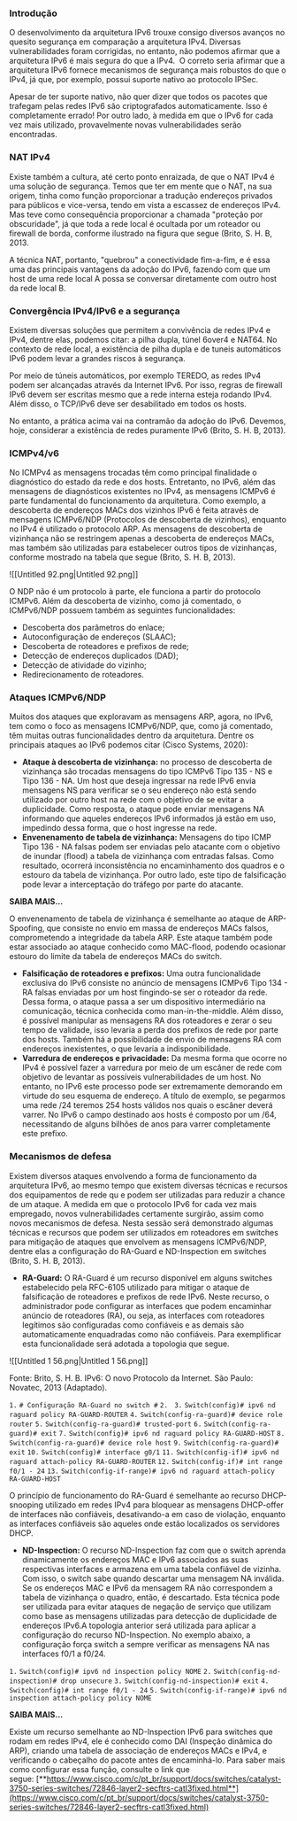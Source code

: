 ### **Introdução**

O desenvolvimento da arquitetura IPv6 trouxe consigo diversos avanços no quesito segurança em comparação a arquitetura IPv4. Diversas vulnerabilidades foram corrigidas, no entanto, não podemos afirmar que a arquitetura IPv6 é mais segura do que a IPv4.  O correto seria afirmar que a arquitetura IPv6 fornece mecanismos de segurança mais robustos do que o IPv4, já que, por exemplo, possui suporte nativo ao protocolo IPSec.

Apesar de ter suporte nativo, não quer dizer que todos os pacotes que trafegam pelas redes IPv6 são criptografados automaticamente. Isso é completamente errado! Por outro lado, à medida em que o IPv6 for cada vez mais utilizado, provavelmente novas vulnerabilidades serão encontradas.

### NAT IPv4

Existe também a cultura, até certo ponto enraizada, de que o NAT IPv4 é uma solução de segurança. Temos que ter em mente que o NAT, na sua origem, tinha como função proporcionar a tradução endereços privados para públicos e vice-versa, tendo em vista a escassez de endereços IPv4. Mas teve como consequência proporcionar a chamada "proteção por obscuridade", já que toda a rede local é ocultada por um roteador ou firewall de borda, conforme ilustrado na figura que segue (Brito, S. H. B, 2013.

A técnica NAT, portanto, "quebrou" a conectividade fim-a-fim, e é essa uma das principais vantagens da adoção do IPv6, fazendo com que um host de uma rede local A possa se conversar diretamente com outro host da rede local B.

### Convergência IPv4/IPv6 e a segurança

Existem diversas soluções que permitem a convivência de redes IPv4 e IPv4, dentre elas, podemos citar: a pilha dupla, túnel 6over4 e NAT64. No contexto de rede local, a existência de pilha dupla e de tuneis automáticos IPv6 podem levar a grandes riscos à segurança.

Por meio de túneis automáticos, por exemplo TEREDO, as redes IPv4 podem ser alcançadas através da Internet IPv6. Por isso, regras de firewall IPv6 devem ser escritas mesmo que a rede interna esteja rodando IPv4. Além disso, o TCP/IPv6 deve ser desabilitado em todos os hosts.

No entanto, a prática acima vai na contramão da adoção do IPv6. Devemos, hoje, considerar a existência de redes puramente IPv6 (Brito, S. H. B, 2013).

### ICMPv4/v6

No ICMPv4 as mensagens trocadas têm como principal finalidade o diagnóstico do estado da rede e dos hosts. Entretanto, no IPv6, além das mensagens de diagnósticos existentes no IPv4, as mensagens ICMPv6 é parte fundamental do funcionamento da arquitetura. Como exemplo, a descoberta de endereços MACs dos vizinhos IPv6 é feita através de mensagens ICMPv6/NDP (Protocolos de descoberta de vizinhos), enquanto no IPv4 é utilizado o protocolo ARP. As mensagens de descoberta de vizinhança não se restringem apenas a descoberta de endereços MACs, mas também são utilizadas para estabelecer outros tipos de vizinhanças, conforme mostrado na tabela que segue (Brito, S. H. B, 2013).

![[Untitled 92.png|Untitled 92.png]]

O NDP não é um protocolo à parte, ele funciona a partir do protocolo ICMPv6. Além da descoberta de vizinho, como já comentado, o ICMPv6/NDP possuem também as seguintes funcionalidades:

- Descoberta dos parâmetros do enlace;
- Autoconfiguração de endereços (SLAAC);
- Descoberta de roteadores e prefixos de rede;
- Detecção de endereços duplicados (DAD);
- Detecção de atividade do vizinho;
- Redirecionamento de roteadores.

### Ataques ICMPv6/NDP

Muitos dos ataques que exploravam as mensagens ARP, agora, no IPv6, tem como o foco as mensagens ICMPv6/NDP, que, como já comentado, têm muitas outras funcionalidades dentro da arquitetura. Dentre os principais ataques ao IPv6 podemos citar (Cisco Systems, 2020):

- **Ataque à descoberta de vizinhança:** no processo de descoberta de vizinhança são trocadas mensagens do tipo ICMPv6 Tipo 135 - NS e Tipo 136 - NA. Um host que deseja ingressar na rede IPv6 envia mensagens NS para verificar se o seu endereço não está sendo utilizado por outro host na rede com o objetivo de se evitar a duplicidade. Como resposta, o ataque pode enviar mensagens NA informando que aqueles endereços IPv6 informados já estão em uso, impedindo dessa forma, que o host ingresse na rede.
- **Envenenamento de tabela de vizinhança:** Mensagens do tipo ICMP Tipo 136 - NA falsas podem ser enviadas pelo atacante com o objetivo de inundar (flood) a tabela de vizinhança com entradas falsas. Como resultado, ocorrerá inconsistência no encaminhamento dos quadros e o estouro da tabela de vizinhança. Por outro lado, este tipo de falsificação pode levar a interceptação do tráfego por parte do atacante.

**SAIBA MAIS...**

O envenenamento de tabela de vizinhança é semelhante ao ataque de ARP-Spoofing, que consiste no envio em massa de endereços MACs falsos, comprometendo a integridade da tabela ARP. Este ataque também pode estar associado ao ataque conhecido como MAC-flood, podendo ocasionar estouro do limite da tabela de endereços MACs do switch.

- **Falsificação de roteadores e prefixos:** Uma outra funcionalidade exclusiva do IPv6 consiste no anúncio de mensagens ICMPv6 Tipo 134 - RA falsas enviadas por um host fingindo-se ser o roteador da rede. Dessa forma, o ataque passa a ser um dispositivo intermediário na comunicação, técnica conhecida como man-in-the-middle. Além disso, é possível manipular as mensagens RA dos roteadores e zerar o seu tempo de validade, isso levaria a perda dos prefixos de rede por parte dos hosts. Também há a possibilidade de envio de mensagens RA com endereços inexistentes, o que levaria a indisponibilidade.
- **Varredura de endereços e privacidade:** Da mesma forma que ocorre no IPv4 é possível fazer a varredura por meio de um escâner de rede com objetivo de levantar as possíveis vulnerabilidades de um host. No entanto, no IPv6 este processo pode ser extremamente demorando em virtude do seu esquema de endereço. A título de exemplo, se pegarmos uma rede /24 teremos 254 hosts válidos nos quais o escâner deverá varrer. No IPv6 o campo destinado aos hosts é composto por um /64, necessitando de alguns bilhões de anos para varrer completamente este prefixo.

### Mecanismos de defesa

Existem diversos ataques envolvendo a forma de funcionamento da arquitetura IPv6, ao mesmo tempo que existem diversas técnicas e recursos dos equipamentos de rede qu e podem ser utilizadas para reduzir a chance de um ataque. A medida em que o protocolo IPv6 for cada vez mais empregado, novos vulnerabilidades certamente surgirão, assim como novos mecanismos de defesa. Nesta sessão será demonstrado algumas técnicas e recursos que podem ser utilizados em roteadores em switches para mitigação de ataques que envolvem as mensagens ICMPv6/NDP, dentre elas a configuração do RA-Guard e ND-Inspection em switches (Brito, S. H. B, 2013).

- **RA-Guard:** O RA-Guard é um recurso disponível em alguns switches estabelecido pela RFC-6105 utilizado para mitigar o ataque de falsificação de roteadores e prefixos de rede IPv6. Neste recurso, o administrador pode configurar as interfaces que podem encaminhar anúncio de roteadores (RA), ou seja, as interfaces com roteadores legítimos são configuradas como confiáveis e as demais são automaticamente enquadradas como não confiáveis. Para exemplificar esta funcionalidade será adotada a topologia que segue.

![[Untitled 1 56.png|Untitled 1 56.png]]

Fonte: Brito, S. H. B. IPv6: O novo Protocolo da Internet. São Paulo: Novatec, 2013 (Adaptado).

`1.` `# Configuração RA-Guard no switch #` `2.`   `3.` `Switch(config)# ipv6 nd raguard policy RA-GUARD-ROUTER` `4.` `Switch(config-ra-guard)# device role router` `5.` `Switch(config-ra-guard)# trusted-port` `6.` `Switch(config-ra-guard)# exit` `7.` `Switch(config)# ipv6 nd raguard policy RA-GUARD-HOST` `8.` `Switch(config-ra-guard)# device role host` `9.` `Switch(config-ra-guard)# exit` `10.` `Switch(config)# interface g0/1` `11.` `Switch(config-if)# ipv6 nd raguard attach-policy RA-GUARD-ROUTER` `12.` `Switch(config-if)# int range f0/1 - 24` `13.` `Switch(config-if-range)# ipv6 nd raguard attach-policy RA-GUARD-HOST`

O princípio de funcionamento do RA-Guard é semelhante ao recurso DHCP-snooping utilizado em redes IPv4 para bloquear as mensagens DHCP-offer de interfaces não confiáveis, desativando-a em caso de violação, enquanto as interfaces confiáveis são aqueles onde estão localizados os servidores DHCP.

- **ND-Inspection:** O recurso ND-Inspection faz com que o switch aprenda dinamicamente os endereços MAC e IPv6 associados as suas respectivas interfaces e armazena em uma tabela confiável de vizinha. Com isso, o switch sabe quando descartar uma mensagem NA inválida. Se os endereços MAC e IPv6 da mensagem RA não correspondem a tabela de vizinhança o quadro, então, é descartado. Esta técnica pode ser utilizada para evitar ataques de negação de serviço que utilizam como base as mensagens utilizadas para detecção de duplicidade de endereços IPv6.A topologia anterior será utilizada para aplicar a configuração do recurso ND-Inspection. No exemplo abaixo, a configuração força switch a sempre verificar as mensagens NA nas interfaces f0/1 a f0/24.

`1.` `Switch(config)# ipv6 nd inspection policy NOME` `2.` `Switch(config-nd-inspection)# drop unsecure` `3.` `Switch(config-nd-inspection)# exit` `4.` `Switch(config)# int range f0/1 - 24` `5.` `Switch(config-if-range)# ipv6 nd inspection attach-policy policy NOME`

**SAIBA MAIS...**

Existe um recurso semelhante ao ND-Inspection IPv6 para switches que rodam em redes IPv4, ele é conhecido como DAI (Inspeção dinâmica do ARP), criando uma tabela de associação de endereços MACs e IPv4, e verificando o cabeçalho do pacote antes de encaminhá-lo. Para saber mais como configurar essa função, consulte o link que segue: [**https://www.cisco.com/c/pt_br/support/docs/switches/catalyst-3750-series-switches/72846-layer2-secftrs-catl3fixed.html**](https://www.cisco.com/c/pt_br/support/docs/switches/catalyst-3750-series-switches/72846-layer2-secftrs-catl3fixed.html)